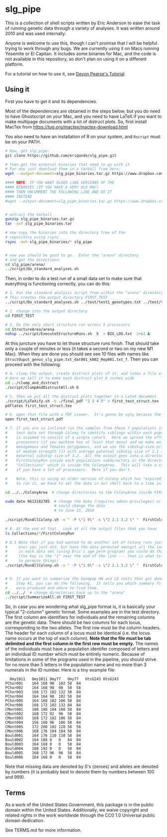 # slg_pipe

This is a collection of shell scripts written by Eric Anderson to ease the task of running genetic data through a variety of analyses.  It was written around 2010 and was used internally.

Anyone is welcome to use this, though I can't promise that I will be helpful trying to work through any bugs.  We are currently using it on Macs running Yosemite or El Capitan.  It includes some binaries for Mac, and the code is not available in this repository, so don't plan on using it on a different platform.

For a tutorial on how to use it, see 
[Devon Pearse's Tutorial](https://github.com/eriqande/slg_pipe/blob/master/devon_pipe_primer.md)


## Using it

First you have to get it and its dependencies.

Most of the dependencies are obtained in the steps below, but you do need to have
Ghostscript on your Mac, and you need to have LaTeX if you want to make multipage
documents with a lot of distruct plots.  So, first install MacTex from
https://tug.org/mactex/mactex-download.html

You also need to have an installation of R on your system, and `Rscript` must be
on your PATH.



```sh
# Now, get slg_pipe:
git clone https://github.com/eriqande/slg_pipe.git

# then get the external binaries that need to go with it
# For now just download them in a tarball from here:
wget --output-document=slg_pipe_binaries.tar.gz https://www.dropbox.com/s/y2j9v0r2787tyld/slg_pipe_binaries-2022-12-07-x86_64.tar.gz?dl=1

#### NOTE: IF YOU WANT OLDER i386 VERSIONS OF THE 
#### BINARIES (IF YOU HAVE A VERY OLD MAC)
#### THEN UNCOMMENT THE FOLLOWING LINE AND DO IT
#### INSTEAD
#wget --output-document=slg_pipe_binaries.tar.gz https://www.dropbox.com/s/xf9gjqdrvosdj8k/slg_pipe_binaries-2016-04-21.tar.gz?dl=1


# extract the tarball
gunzip slg_pipe_binaries.tar.gz 
tar -xvf slg_pipe_binaries.tar 

# now copy the binaries into the directory tree of the 
# repository using rsync
rsync -avh slg_pipe_binaries/* slg_pipe


# now you should be good to go.  Enter the "arena" directory
# and get the directions:
cd slg_pipe/arena/
../script/Do_standard_analyses.sh
```

Then, in order to do a test run of a small data set to make sure that everything is functioning correctly,
you can do this:
```sh
# 1. Run the standard analysis script from within the "arena" directory
# This creates the output directory FIRST_TEST
../script/Do_standard_analyses.sh ../test/test1_genotypes.txt ../test/test1_all_pops.txt ../test/test1_all_loci.txt FIRST_TEST ../settings/QuickRunsTestSettings.sh 

# 2. change into the output directory
cd FIRST_TEST

# 3. Do the very short structure run across 5 processors
cd StructureArea/arena
nohup ../script/ExecuteStructureRuns.sh  5  > BIG_LOG.txt  2>&1 &
```
At this juncture you have to let those structure runs finish.  That should take only
a couple of minutes or less (it takes a second or two on my new M1 Mac).
When they are done you should see see 10 files with names
like `StructOuput_genos_slg_pipe.txt_dat001_k002_Rep001.txt_f`.  Then you can proceed
with the following:
```sh
# 4. clump the output, create distruct plots of it, and latex a file of results
# Here we tell it to make each distruct plot 6 inches wide
cd ../clump_and_distruct
./script/ClumpAndDistructAll.sh 6

# 5. Then we put all the distruct plots together in a LaTeX document
./script/LaTeXify.sh -b ./final_pdf "2 3 4 5" > first_test_struct.tex
pdflatex first_test_struct.tex 

# 6. open that file with a PDF viewer.  It's gonna be ugly because the runs were super short
open first_test_struct.pdf

# 7. If you are so inclined run the samples from these 7 populations in the
#    test data set through Colony to identify siblings within each population sample which
#    is assumed to consist of a single cohort.  Here we spread the effort across 7 
#    processors (if you machine has at least that many) and we make males 
#    monogamous and females polygamous, and we use the sibship-size-prior (-s)
#    of medium strength (2) with average paternal sibship size of 2.1 and average
#    maternal sibship size of 3.2.  All the output goes into a directory named
#    FirstColonyRun inside each populations subdirectory in the directory called
#    "Collections" which is inside the ColonyArea.  This will take a couple of minutes
#    if you have a lot of processors.  More if you don't.

#    Note, this is using an older version of Colony which has "expired". To be able
#    to run it, we have to set the date in our shell back to a time in the 2018's.  

cd ../../ColonyArea  # change directories to the ColonyArea inside FIRST_TEST

sudo date 0613182785  # change the date (requires admin privileges) or you
                      # could change the date
                      # to June 13, 2018
                      
./script/RunAllColony.sh -o " -P \"1 0\" -s \"2 2.1 3.2 \" "  FirstColonyRun  0 7 

# 8. At the end of that.  Look at all the output files that you have
ls Collections/*/FirstColonyRun

# 8.5 Note that if you had wanted to do another set of Colony runs just like those
#     ones you just did, but have the data permuted amongst all the individuals
#     in each data set (using Eric's sgm_perm program) you could do that like this:
#     (the key is the "1" near the end of the line --- that is what tell the script
#     to permute things)
./script/RunAllColony.sh -o " -P \"1 0\" -s \"2 2.1 3.2 \" "  FirstColonyRun_Permed  1 7 


# 9. If you want to summarize the Genepop HW and LD tests that got done in 
#    Step #1, you can do the following.  It tells you which summary files
#    were produced and where to find them.
cd ../../  # change directories back up to the "arena"
../script/SummarizeAll.sh FIRST_TEST 
```

So, in case you are wondering what slg_pipe format is, it is basically your typical "2-column" genetic format.  Some examples are in the test directory.   The first column are identifiers for individuals and the remaining columns are the genetic data.  There should be two columns for each locus, corresponding to the two alleles.  The first row must be the column headers.  The header for each column of a locus must be identical (i.e. the locus name occurs at the top of each column). **Note that the file must be tab delimited and the first column in the first row must be empty.** The names of the individuals must have a population identifer composed of letters and an individual ID number which must be entirely numeric.  Because of limitations in some of the programs used in the pipeline, you should strive for no more than 5 letters in the population name and no more than 3 numerals in the ID number.  Here is a tiny example file:
```
  Omy1011	Omy1011	Omy77	Omy77	OtsG243	OtsG243
PChor001	164	168	98	102	58	84
PChor002	164	168	98	98	58	58
PChor003	168	172	102	132	58	84
PChor004	164	164	98	102	58	84
PChor005	164	168	102	106	58	84
PChor006	168	172	102	132	84	84
CMont001	180	188	104	108	58	84
CMont002	168	172	92	96	58	84
CMont003	168	172	102	106	58	84
CMont004	156	168	96	106	58	84
CMont005	172	200	102	128	58	58
CMont006	168	176	104	104	58	84
Bould001	164	176	110	110	58	84
Bould002	164	188	0	0	84	84
Bould003	164	168	0	0	58	84
Bould004	188	192	0	0	58	84
Bould005	168	172	96	96	58	84
Bould006	164	168	0	0	58	84
```

Note that missing data are denoted by 0's (zeroes) and alleles are denoted by numbers (it is probably best to denote them by numbers between 100 and 999).


## Terms 

As a work of the United States Government, this package is in the
public domain within the United States. Additionally, we waive
copyright and related rights in the work worldwide through the CC0 1.0
Universal public domain dedication.

See TERMS.md for more information.

